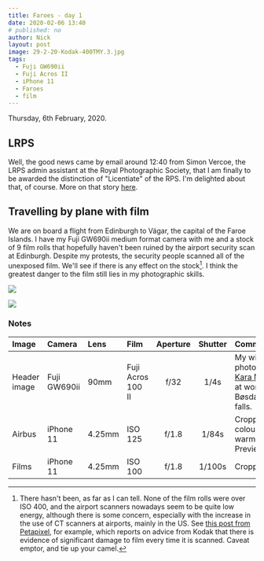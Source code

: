 ```yaml
---
title: Faroes - day 1
date: 2020-02-06 13:40
# published: no
author: Nick
layout: post
image: 29-2-20-Kodak-400TMY.3.jpg
tags:
  - Fuji GW690ii
  - Fuji Acros II
  - iPhone 11
  - Faroes
  - film
---
```

Thursday, 6th February, 2020. 

## LRPS
Well, the good news came by email around 12:40 from Simon Vercoe, the LRPS admin assistant at the Royal Photographic Society, that I am finally to be awarded the distinction of "Licentiate" of the RPS. I'm delighted about that, of course. More on that story [here]({{site.baseurl}}/2020/02/06/lrps.html).

## Travelling by plane with film
We are on board a flight from Edinburgh to Vágar, the capital of the Faroe Islands. I have my Fuji GW690ii medium format camera with me and a stock of 9 film rolls that hopefully haven't been ruined by the airport security scan at Edinburgh. Despite my protests, the security people scanned all of the unexposed film. We'll see if there is any effect on the stock[^1]. I think the greatest danger to the film still lies in my photographic skills. 

![]({{site.baseurl}}/img/IMG_1043.JPG)

![]({{site.baseurl}}/img/IMG_5763.JPG)

### Notes

Image|Camera|Lens|Film|Aperture|Shutter|Comment
:----|:-----|:---|:---|:------:|:----:|:------
Header image|Fuji GW690ii|90mm|Fuji Acros 100 II|f/32|1/4s|My wife, photographer [Kara Mudie](http://karamudie.co.uk/), at work at the Bøsdalafossur falls.
Airbus|iPhone 11|4.25mm|ISO 125|f/1.8|1/84s|Cropped, colour shifted warmer in Preview
Films|iPhone 11|4.25mm|ISO 100|f/1.8|1/100s|Cropped

[^1]: There hasn't been, as far as I can tell. None of the film rolls were over ISO 400, and the airport scanners nowadays seem to be quite low energy, although there is some concern, especially with the increase in the use of CT scanners at airports, mainly in the US. See [this post from Petapixel](https://petapixel.com/2020/01/27/kodak-warns-users-new-ct-scanners-at-airports-will-ruin-your-film/), for example, which reports on advice from Kodak that there is evidence of significant damage to film every time it is scanned. Caveat emptor, and tie up your camel.